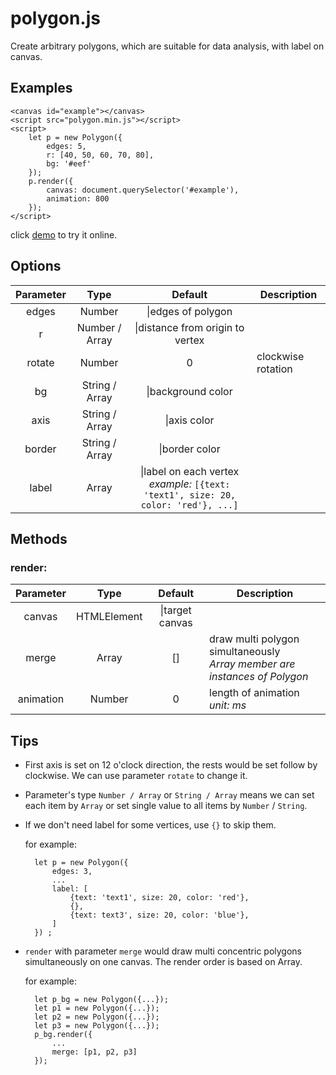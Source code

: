 # polygon.js

Create arbitrary polygons, which are suitable for data analysis, with label on canvas.

## Examples

	<canvas id="example"></canvas>
	<script src="polygon.min.js"></script>
	<script>
		let p = new Polygon({
			edges: 5,
			r: [40, 50, 60, 70, 80],
			bg: '#eef'
		});
		p.render({
			canvas: document.querySelector('#example'),
			animation: 800
		});
	</script>

click [demo](https://nossika.github.io/polygon.js/demo.html) to try it online.

## Options

|Parameter|Type|Default|Description|
|:-:|:-:|:-:|---|
|edges|Number|\\|edges of polygon|
|r|Number / Array|\\|distance from origin to vertex|
|rotate|Number|0|clockwise rotation|
|bg|String / Array|\\|background color|
|axis|String / Array|\\|axis color|
|border|String / Array|\\|border color|
|label|Array|\\|label on each vertex<br>*example:* `[{text: 'text1', size: 20, color: 'red'}, ...]`|
 
## Methods

### render: 

|Parameter|Type|Default|Description|
|:-:|:-:|:-:|---|
|canvas|HTMLElement|\\|target canvas|
|merge|Array|[]|draw multi polygon simultaneously<br>*Array member are instances of Polygon*|
|animation|Number|0|length of animation<br>*unit: ms*|

## Tips

* First axis is set on 12 o'clock direction, the rests would be set follow by clockwise. We can use parameter `rotate` to change it.

* Parameter's type `Number / Array` or `String / Array` means we can set each item by `Array` or set single value to all items by `Number` / `String`.

* If we don't need label for some vertices, use `{}` to skip them.
	
	for example:
	
		let p = new Polygon({
			edges: 3,
			...
			label: [
				{text: 'text1', size: 20, color: 'red'},
				{},
				{text: text3', size: 20, color: 'blue'},
			]
		}) ;

* `render` with parameter `merge` would draw multi concentric polygons simultaneously on one canvas. The render order is based on Array.

	for example:

		let p_bg = new Polygon({...});
		let p1 = new Polygon({...});
		let p2 = new Polygon({...});
		let p3 = new Polygon({...});
		p_bg.render({
			...
			merge: [p1, p2, p3]
		});
